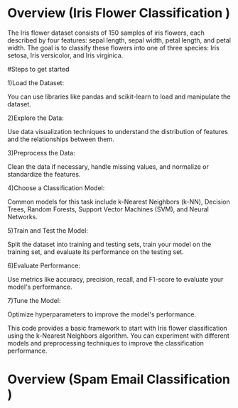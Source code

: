 # Overview (Iris Flower Classification )

The Iris flower dataset consists of 150 samples of iris flowers, each described by four features: sepal length, sepal width, petal length, and petal width. The goal is to classify these flowers into one of three species: Iris setosa, Iris versicolor, and Iris virginica.

#Steps to get started

1)Load the Dataset:

You can use libraries like pandas and scikit-learn to load and manipulate the dataset.

2)Explore the Data:

Use data visualization techniques to understand the distribution of features and the relationships between them.

3)Preprocess the Data:

Clean the data if necessary, handle missing values, and normalize or standardize the features.

4)Choose a Classification Model:

Common models for this task include k-Nearest Neighbors (k-NN), Decision Trees, Random Forests, Support Vector Machines (SVM), and Neural Networks.

5)Train and Test the Model:

Split the dataset into training and testing sets, train your model on the training set, and evaluate its performance on the testing set.

6)Evaluate Performance:

Use metrics like accuracy, precision, recall, and F1-score to evaluate your model's performance.

7)Tune the Model:

Optimize hyperparameters to improve the model's performance.


This code provides a basic framework to start with Iris flower classification using the k-Nearest Neighbors algorithm. You can experiment with different models and preprocessing techniques to improve the classification performance.


# Overview (Spam Email Classification )
